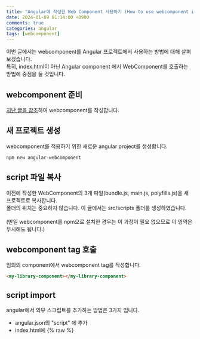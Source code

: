 ```yaml
---
title: "Angular에 작성한 Web Component 사용하기 (How to use webcomponent in Angular)"
date: 2024-01-09 01:14:00 +0900
comments: true
categories: angular
tags: [webcomponent]
---
```


이번 글에서는 webcomponent를 Angular 프로젝트에서 사용하는 방법에 대해 살펴보겠습니다.<br/>
특히, index.html이 아닌 Angular component 에서 WebComponent를 호출하는 방법에 중점을 둘 것입니다.

## webcomponent 준비
[지난 글을 참조](https://ksrae.github.io/angular/webcomponent/)하여 webcomponent를 작성합니다.

## 새 프로젝트 생성
webcomponent를 적용하기 위한 새로운 angular project를 생성합니다.

```
npm new angular-webcomponent
```


## script 파일 복사
이전에 작성한 WebComponent의 3개 파일(bundle.js, main.js, polyfills.js)을 새 프로젝트로 복사합니다. <br/>
폴더의 위치는 중요하지 않습니다. 이 글에서는 src/scripts 폴더를 생성하였습니다.<br/>
<br/>
(만일 webcomponent를 npm으로 설치한 경우는 이 과정이 필요 없으므로 이 영역은 무시해도 됩니다.)


## webcomponent tag 호출
임의의 component에서 webcomponent tag를 작성합니다.

```html
<my-library-component></my-library-component>

```


## script import

angular에서 외부 스크립트를 추가하는 방법은 3가지 입니다.
- angular.json의 "script" 에 추가
- index.html에 {% raw %}<script>{% endraw %} 로 추가
- component의 import 에 추가


### angular.json에 추가 (실패)
script 파일은 다음과 같이 angular.json의 script에 추가할 수 있습니다.

```json
...
"scripts": [
  "./src/scripts/bundle.js"
]
```

이를 실행하면 다음의 경고가 나타나며 적용되지 않습니다.
```
Failed to resolve dependency: ./main.js, present in 'optimizeDeps.include'
Failed to resolve dependency: ./polyfills.js, present in 'optimizeDeps.include'
```

외부에서 접속 가능하도록 assets 폴더에 넣어도 마찬가지 현상이 발생하며, 
만일 main.js와 polyfills.js를 추가하면 중복된 함수 에러가 발생하므로 이 역시 불가능 합니다.


### index.html에 추가 (성공)
index.html에 {% raw %}<script>{% endraw %} 태그를 사용하여 스크립트 파일을 추가할 수 있습니다. <br/> 이 때 스크립트 경로는 일반적으로 assets 폴더 내에 위치하면 편리합니다.

```html
...
<script src="./assets/scripts/bundle.js"></script>
```

단, 이 방법은 script가 모든 페이지에 로드되므로 최적화에 좋지 않습니다. 작은 프로젝트나 자주 사용되는 경우에만 추천됩니다.


### component에 import 하기 (성공, 추천)
component에서 다음과 같이 js를 형태 그대로 import 할 수 있습니다.

```ts
import "./src/scripts/bundle.js";
```

이 방법은 필요한 컴포넌트에서만 스크립트를 로드하는 것이 최적화에 좋습니다. <br/>
특히 큰 프로젝트에서는 여러 컴포넌트에서 사용되는 경우에만 이 방법을 사용하세요.


## CUSTOM_ELEMENTS_SCHEMA 설정

위와 같이 정의한 뒤 프로젝트를 실행해도 webcomponent가 로드되지 않는데 이는 webcomponent는 angular 프로젝트 내에서 작성된 component가 아니기 때문입니다.<br/>
따라서 외부 component를 허용하도록 schema를 설정해주어야 합니다.<br/>
사용 가능한 schema는 두 가지가 있는데 사용자 지정 요소를 허용하는 ```CUSTOM_ELEMENMTS_SCHEMA``` 와 알 수 없는 요소나 속성을 사용할 때 관련 에러를 무시하도록 허용하는 ```NO_ERRORS_SCHEMA``` 가 있습니다.<br/>
상황에 따라 선택할 수 있으나 NO_ERROES_SCHMEA의 경우 관련 에러를 모두 무시하므로 필요한 에러 메시지를 받을 수 없는 상황이 있을 수 있어 사용 전에 잘 검토해야 합니다.


```ts
import { CUSTOM_ELEMENTS_SCHEMA, Component } from '@angular/core';

@Component({
  ...
  schema: [CUSTOM_ELEMENTS_SCHEMA]
})
...
```

이제 실행하면 원하는 결과대로 webcomponent를 성공적으로 호출하는 것을 확인할 수 있습니다.


component의 소스 코드는 다음과 같습니다.
```ts
import { CUSTOM_ELEMENTS_SCHEMA, Component } from '@angular/core';
import "../scripts/bundle.js";

@Component({
  selector: 'app-root',
  standalone: true,
  imports: [],
  template: `<my-library-component></my-library-component>`,
  styleUrl: './app.component.scss',
  schemas: [CUSTOM_ELEMENTS_SCHEMA]
})
export class AppComponent {
  title = 'webcomponent-angular';
}

```


## 참고 사이트
[Using Web Components in an Angular application: Joyful & Fun](https://developer.vonage.com/en/blog/using-web-components-in-an-angular-application-joyful-fun)